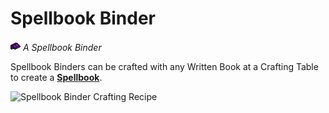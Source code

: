 # Spellbook Binder

![Spellbook Binder Icon](../../common/src/main/resources/assets/scriptor/textures/item/spellbook_binder.png)
*A Spellbook Binder*

Spellbook Binders can be crafted with any Written Book at a
Crafting Table to create a **[Spellbook](spellbook.md)**.

![Spellbook Binder Crafting Recipe](https://cdn.modrinth.com/data/JyJgaOrk/images/8d76ec434a806d09ae4efb081ba100922eb35e67.png)